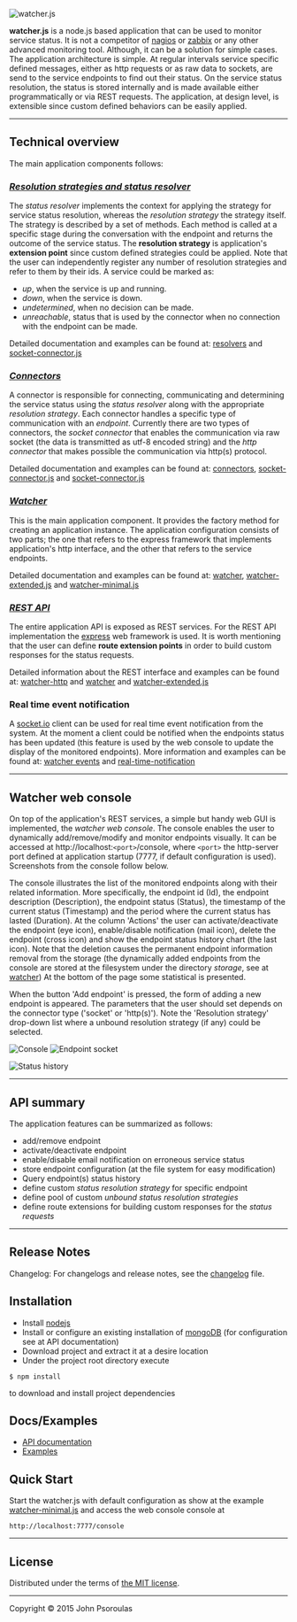 ![watcher.js](doc/various/logo.jpg)

__watcher.js__ is a node.js based application that can be used to monitor service status. It is not a competitor
of [nagios](http://www.nagios.org/) or [zabbix](http://www.zabbix.com/) or any other advanced monitoring tool.
Although, it can be a solution for simple cases.
The application architecture is simple. At regular intervals service specific defined messages,
either as http requests or as raw data to sockets, are send to the service endpoints to find out their status.
On the service status resolution, the status is stored internally and is made available either programmatically or
via REST requests. The application, at design level, is extensible since custom defined behaviors can be easily
applied.

----

## Technical overview

The main application components follows:

### _[Resolution strategies and status resolver](http://htmlpreview.github.io/?https://github.com/jpsoroulas/watcherjs/blob/master/doc/api/modules/resolvers.html)_
The _status resolver_ implements the context for applying the strategy for service status resolution, whereas the
_resolution strategy_ the strategy itself. The strategy is described by a set of methods. Each method is called at a
specific stage during the conversation with the endpoint and returns the outcome of the service status.
The __resolution strategy__ is application's __extension point__ since custom defined strategies could be applied.
Note that the user can independently register any number of resolution strategies and refer to them by their ids.
A service could be marked as:

 * _up_, when the service is up and running.
 * _down_, when the service is down.
 * _undetermined_, when no decision can be made.
 * _unreachable_, status that is used by the connector when no connection with the endpoint can be made.

Detailed documentation and examples can be found at:
[resolvers](http://htmlpreview.github.io/?https://github.com/jpsoroulas/watcherjs/blob/master/doc/api/modules/resolvers.html) and
[socket-connector.js](examples/socket-connector.js)

### _[Connectors](http://htmlpreview.github.io/?https://github.com/jpsoroulas/watcherjs/blob/master/doc/api/modules/connectors.html)_
A connector is responsible for connecting, communicating and determining the service status using the _status resolver_
along with the appropriate _resolution strategy_. Each connector handles a specific type of communication with an _endpoint_.
Currently there are two types of connectors, the _socket connector_ that enables the communication via raw socket
(the data is transmitted as utf-8 encoded string) and the _http connector_ that makes possible the communication via
http(s) protocol.

Detailed documentation and examples can be found at:
[connectors](http://htmlpreview.github.io/?https://github.com/jpsoroulas/watcherjs/blob/master/doc/api/modules/connectors.html),
[socket-connector.js](examples/socket-connector.js) and [socket-connector.js](examples/http-connector.js)

### _[Watcher](http://htmlpreview.github.io/?https://github.com/jpsoroulas/watcherjs/blob/master/doc/api/modules/watcher.html)_
This is the main application component. It provides the factory method for creating an application instance.
The application configuration consists of two parts; the one that refers to the express framework that implements
application's http interface, and the other that refers to the service endpoints.

Detailed documentation and examples can be found at:
[watcher](http://htmlpreview.github.io/?https://github.com/jpsoroulas/watcherjs/blob/master/doc/api/modules/watcher.html),
[watcher-extended.js](examples/watcher-extended.js) and [watcher-minimal.js](examples/watcher-minimal.js)

### _[REST API](http://htmlpreview.github.io/?https://github.com/jpsoroulas/watcherjs/blob/master/doc/api/modules/watcher-http.html)_
The entire application API is exposed as REST services. For the REST API implementation
the [express](http://expressjs.com) web framework is used. It is worth mentioning that the user can define
__route extension points__ in order to build custom responses for the status requests.

Detailed information about the REST interface and examples can be found at:
[watcher-http](http://htmlpreview.github.io/?https://github.com/jpsoroulas/watcherjs/blob/master/doc/api/modules/watcher-http.html) and
[watcher](http://htmlpreview.github.io/?https://github.com/jpsoroulas/watcherjs/blob/master/doc/api/modules/watcher.html) and
[watcher-extended.js](examples/watcher-extended.js)

### Real time event notification
A [socket.io](http://socket.io/) client can be used for real time event notification from the system. At the moment
a client could be notified when the endpoints status has been updated (this feature is used by the web console
to update the display of the monitored endpoints). More information and examples can be found at:
[watcher events](http://htmlpreview.github.io/?https://github.com/jpsoroulas/watcherjs/blob/master/doc/api/classes/WatcherEvents.html) and
[real-time-notification](examples/real-time-notification.html)

----

## Watcher web console
On top of the application's REST services, a simple but handy web GUI is implemented, the _watcher web console_.
The console enables the user to dynamically add/remove/modify and monitor endpoints visually.
It can be accessed at http://localhost:`<port>`/console, where `<port>` the http-server port defined at
application startup (7777, if default configuration is used).
Screenshots from the console follow below.

The console illustrates the list of the monitored endpoints along with their related information.
More specifically, the endpoint id (Id), the endpoint description (Description), the endpoint status (Status),
the timestamp of the current status (Timestamp) and the period where the current status has lasted (Duration).
At the column 'Actions' the user can activate/deactivate the endpoint (eye icon),
enable/disable notification (mail icon), delete the endpoint (cross icon) and show the endpoint status history chart
(the last icon). Note that the deletion causes the permanent endpoint information removal from the storage
(the dynamically added endpoints from the console are stored at the filesystem under the directory _storage_, see at
[watcher](http://htmlpreview.github.io/?https://github.com/jpsoroulas/watcherjs/blob/master/doc/api/modules/watcher.html))
At the bottom of the page some statistical is presented.

When the button 'Add endpoint' is pressed, the form of adding a new endpoint is appeared. The parameters that the user
should set depends on the connector type ('socket' or 'http(s)'). Note the 'Resolution strategy' drop-down list where
a unbound resolution strategy (if any) could be selected.

![Console](doc/various/console.jpg)
![Endpoint socket](doc/various/endpoint-socket.jpg)

![Status history](doc/various/status-history.jpg)

----

## API summary
The application features can be summarized as follows:

  * add/remove endpoint
  * activate/deactivate endpoint
  * enable/disable email notification on erroneous service status
  * store endpoint configuration (at the file system for easy modification)
  * Query endpoint(s) status history
  * define custom _status resolution strategy_ for specific endpoint
  * define pool of custom _unbound status resolution strategies_
  * define route extensions for building custom responses for the _status requests_

----

## Release Notes

Changelog: For changelogs and release notes,
see the [changelog](https://github.com/jpsoroulas/watcherjs/blob/master/changelog.md) file.

## Installation

* Install [nodejs](https://nodejs.org/)
* Install or configure an existing installation of [mongoDB](http://www.mongodb.org/)
(for configuration see at API documentation)
* Download project and extract it at a desire location
* Under the project root directory execute
```
$ npm install
```
to download and install project dependencies

## Docs/Examples
* [API documentation](https://github.com/jpsoroulas/watcherjs/blob/master/doc/api)
* [Examples](examples/)

## Quick Start
Start the watcher.js with default configuration as show at the example
[watcher-minimal.js](examples/watcher-minimal.js) and access the web console console at
```
http://localhost:7777/console
```

----

## License
Distributed under the terms of [the MIT license](LICENSE-MIT).

----

Copyright &copy; 2015 John Psoroulas





